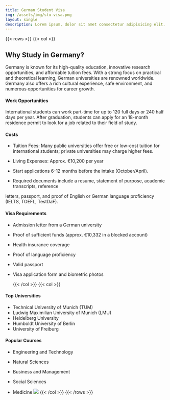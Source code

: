```yaml
---
title: German Student Visa
img: /assets/img/stu-visa.png
layout: single
description: Lorem ipsum, dolor sit amet consectetur adipisicing elit. Aliquid quasi similique totam, molestias necessitatibus rem dignissimos reprehenderit facilis laborum qui.
---
```


{{< rows  >}}
{{< col  >}}

## Why Study in Germany?

Germany is known for its high-quality education, innovative research opportunities, and affordable
tuition fees. With a strong focus on practical and theoretical learning, German universities are
renowned worldwide. Germany also offers a rich cultural experience, safe environment, and
numerous opportunities for career growth.

#### Work Opportunities

International students can work part-time for up to 120 full days or 240 half days per year. After
graduation, students can apply for an 18-month residence permit to look for a job related to their
field of study.

#### Costs

- Tuition Fees: Many public universities offer free or low-cost tuition for international
  students; private universities may charge higher fees.

- Living Expenses: Approx. €10,200 per year

- Start applications 6-12 months before the intake (October/April).
- Required documents include a resume, statement of purpose, academic transcripts, reference

letters, passport, and proof of English or German language proficiency (IELTS, TOEFL,
TestDaF).

#### Visa Requirements

- Admission letter from a German university
- Proof of sufficient funds (approx. €10,332 in a blocked account)
- Health insurance coverage
- Proof of language proficiency
- Valid passport
- Visa application form and biometric photos

  {{< /col  >}}
  {{< col  >}}

#### Top Universities

- Technical University of Munich (TUM)
- Ludwig Maximilian University of Munich (LMU)
- Heidelberg University
- Humboldt University of Berlin
- University of Freiburg

#### Popular Courses

- Engineering and Technology

- Natural Sciences

- Business and Management

- Social Sciences

- Medicine
  ![](https://images.unsplash.com/photo-1718567234257-d5fd9ae5544d?q=80&w=2080&auto=format&fit=crop&ixlib=rb-4.0.3&ixid=M3wxMjA3fDB8MHxwaG90by1wYWdlfHx8fGVufDB8fHx8fA%3D%3D)
  {{< /col  >}}
  {{< /rows  >}}
